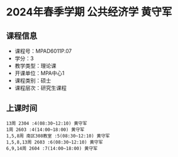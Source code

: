 # 2024年春季学期 公共经济学 黄守军






## 课程信息

- 课程号：MPAD6011P.07
- 学分：3
- 教学类型：理论课
- 开课单位：MPA中心1
- 课程类别：硕士
- 课程层次：研究生课程

## 上课时间

```
13周 2304 :4(08:30~12:10) 黄守军
1周 2603 :4(14:00~18:00) 黄守军
1,5,8周 南区308教室 :5(08:30~12:10) 黄守军
1,5,8,13周 2603 :6(08:30~12:10) 黄守军
6,9,14周 2604 :7(14:00~18:00) 黄守军
```


